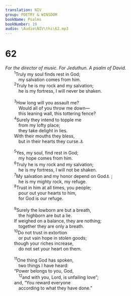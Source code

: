 ```yaml
---
translation: NIV
group: POETRY & WINSDOM
bookName: Psalms 
bookNumber: 19
audio: \Audio\NIV\thi\62.mp3
---
```


<div class="title"><h1>62</h1><i>For the director of music. For Jeduthun. A psalm of David.</i></div>
<span class="verse thi_62_1">  <sup>1</sup>Truly my soul finds rest in God; <br/>   my salvation comes from him. <br/></span>
<span class="verse thi_62_2">  <sup>2</sup>Truly he is my rock and my salvation; <br/>   he is my fortress, I will never be shaken. <br/><br/></span>
<span class="verse thi_62_3">  <sup>3</sup>How long will you assault me? <br/>   Would all of you throw me down— <br/>   this leaning wall, this tottering fence? <br/></span>
<span class="verse thi_62_4">  <sup>4</sup>Surely they intend to topple me <br/>   from my lofty place; <br/>   they take delight in lies. <br/>  With their mouths they bless, <br/>   but in their hearts they curse.<a data-toggle="tooltip" data-placement="bottom" title="The Hebrew has Selah (a word of uncertain meaning) here and at the end of verse 8.">⚓</a><br/><br/></span>
<span class="verse thi_62_5">  <sup>5</sup>Yes, my soul, find rest in God; <br/>   my hope comes from him. <br/></span>
<span class="verse thi_62_6">  <sup>6</sup>Truly he is my rock and my salvation; <br/>   he is my fortress, I will not be shaken. <br/></span>
<span class="verse thi_62_7">  <sup>7</sup>My salvation and my honor depend on God<a data-toggle="tooltip" data-placement="bottom" title="Or / God Most High is my salvation and my honor">⚓</a> ; <br/>   he is my mighty rock, my refuge. <br/></span>
<span class="verse thi_62_8">  <sup>8</sup>Trust in him at all times, you people; <br/>   pour out your hearts to him, <br/>   for God is our refuge. <br/><br/></span>
<span class="verse thi_62_9">  <sup>9</sup>Surely the lowborn are but a breath, <br/>   the highborn are but a lie. <br/>  If weighed on a balance, they are nothing; <br/>   together they are only a breath. <br/></span>
<span class="verse thi_62_10">  <sup>10</sup>Do not trust in extortion <br/>   or put vain hope in stolen goods; <br/>  though your riches increase, <br/>   do not set your heart on them. <br/><br/></span>
<span class="verse thi_62_11">  <sup>11</sup>One thing God has spoken, <br/>   two things I have heard: <br/>  “Power belongs to you, God, <br/></span>
<span class="verse thi_62_12">   <sup>12</sup>and with you, Lord, is unfailing love”; <br/>  and, “You reward everyone <br/>   according to what they have done.” <br/></span>
